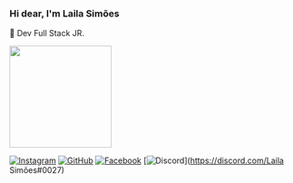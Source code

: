 ### Hi dear, I'm Laila Simões

🎒 Dev Full Stack JR.

<div>
  <a  href="https://github.com/LailaSimoes">
    <img height="180cm" src="https://github-readme-stats.vercel.app/api?username=LailaSimoes&theme=midnight-purple&include"</div> 
    
    
[![Instagram](https://img.shields.io/badge/Instagram-E4405F?style=for-the-badge&logo=instagram&logoColor=white)](https://www.instagram.com/lsimoesn/)
[![GitHub](https://img.shields.io/badge/GitHub-100000?style=for-the-badge&logo=github&logoColor=white)](https://github.com/LailaSimoes)
[![Facebook](https://img.shields.io/badge/Facebook-1877F2?style=for-the-badge&logo=facebook&logoColor=white)](https://www.facebook.com/laila.simoes/)
[![Discord](https://img.shields.io/badge/Discord-7289DA?style=for-the-badge&logo=discord&logoColor=white)](https://discord.com/Laila Simões#0027)    
   
                           
  


